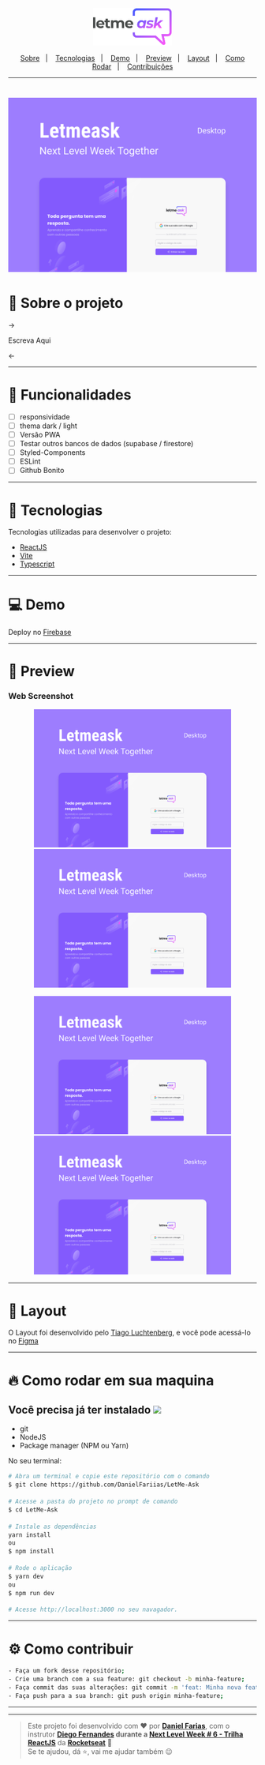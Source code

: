 <p align="center">
  <img alt="Letmeask" src=".github/logo.svg" width="160px">
</p>

<p align="center">
  <a href="#book-sobre-o-projeto">Sobre</a>&nbsp;&nbsp;&nbsp;|&nbsp;&nbsp;&nbsp;
  <a href="#pencil-funcionalidades">Tecnologias</a>&nbsp;&nbsp;&nbsp;|&nbsp;&nbsp;&nbsp;
  <a href="#computer-demo">Demo</a>&nbsp;&nbsp;&nbsp;|&nbsp;&nbsp;&nbsp;
  <a href="#eyes-preview">Preview</a>&nbsp;&nbsp;&nbsp;|&nbsp;&nbsp;&nbsp;
  <a href="#art-layout">Layout</a>&nbsp;&nbsp;&nbsp;|&nbsp;&nbsp;&nbsp;
  <a href="#fire-como-rodar-em-sua-maquina">Como Rodar</a>&nbsp;&nbsp;&nbsp;|&nbsp;&nbsp;&nbsp;
  <a href="#gear-como-contribuir">Contribuiçôes</a>
</p>

---

<h1 align="center">
    <img alt="Letmeask" src=".github/cover.svg" />
</h1>

# :book: Sobre o projeto
  ->

  Escreva Aqui

  <-

---

# :pencil: Funcionalidades
- [ ] responsividade
- [ ] thema dark / light
- [ ] Versão PWA
- [ ] Testar outros bancos de dados (supabase / firestore)
- [ ] Styled-Components
- [ ] ESLint
- [ ] Github Bonito

---

# :rocket: Tecnologias
Tecnologias utilizadas para desenvolver o projeto:

- [ReactJS](https://pt-br.reactjs.org)
- [Vite](https://vitejs.dev/)
- [Typescript](https://www.typescriptlang.org/)

---

# :computer: Demo
Deploy no [Firebase](https://letmeask-f04c1.web.app/)

---

# :eyes: Preview
### Web Screenshot
<div>
   <p align="center">
      <img src=".github/cover.svg" width="400px" > 
      <img src=".github/cover.svg" width="400px" > 
   </p>
   <p align="center">
      <img src=".github/cover.svg" width="400px" > 
      <img src=".github/cover.svg" width="400px" > 
   </p>   
</div>

---

# :art: Layout
O Layout foi desenvolvido pelo [Tiago Luchtenberg](https://www.instagram.com/tiagoluchtenberg/), e você pode acessá-lo no [Figma](https://www.figma.com/file/LAE2NEwfpusPS94ZNBiuAy/Letmeask-(Community)?node-id=45%3A3279)

---

# :fire: Como rodar em sua maquina
## Você precisa já ter instalado <img src="https://4.bp.blogspot.com/-7eg7Qz3UeWM/UTioF3nxNGI/AAAAAAAAPZk/7H509R6acZU/s1600/gif+aviso.gif" width="40px">
- git
- NodeJS
- Package manager (NPM ou Yarn)

No seu terminal:
```bash
# Abra um terminal e copie este repositório com o comando
$ git clone https://github.com/DanielFariias/LetMe-Ask

# Acesse a pasta do projeto no prompt de comando 
$ cd LetMe-Ask

# Instale as dependências
yarn install
ou
$ npm install

# Rode o aplicação
$ yarn dev
ou
$ npm run dev

# Acesse http://localhost:3000 no seu navagador.
```

---

# :gear: Como contribuir
```bash
- Faça um fork desse repositório;
- Crie uma branch com a sua feature: git checkout -b minha-feature;
- Faça commit das suas alterações: git commit -m 'feat: Minha nova feature';
- Faça push para a sua branch: git push origin minha-feature;
```
---

---

> Este projeto foi desenvolvido com ❤️ por **[Daniel Farias](https://github.com/DanielFariias)**, com o instrutor **[Diego Fernandes](https://www.linkedin.com/in/diego-schell-fernandes/) **durante a** [Next Level Week # 6 - Trilha ReactJS](https://nextlevelweek.com/)** da **[Rocketseat](https://rocketseat.com.br)** 💜 <br> 
>Se te ajudou, dá ⭐, vai me ajudar também 😉
